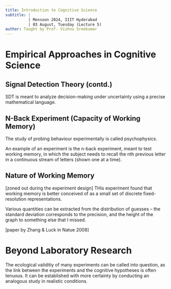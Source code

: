 ```yaml
---
title: Introduction to Cognitive Science
subtitle: |
          | Monsoon 2024, IIIT Hyderabad
          | 03 August, Tuesday (Lecture 5)
author: Taught by Prof. Vishnu Sreekumar
---
```


# Empirical Approaches in Cognitive Science
## Signal Detection Theory (contd.)
SDT is meant to analyze decision-making under uncertainty using a precise mathematical language.

## N-Back Experiment (Capacity of Working Memory)
The study of probing behaviour experimentally is called psychophysics.

An example of an experiment is the n-back experiment, meant to test working memory, in which the subject needs to recall the nth previous letter in a continuous stream of letters (shown one at a time).

## Nature of Working Memory
[zoned out during the experiment design]
THis experiment found that working memory is better conceived of as a small set of discrete fixed-resolution representations.

Various quantities can be extracted from the distribution of guesses – the standard deviation corresponds to the precision, and the height of the graph to something else that I missed.

[paper by Zhang & Luck in Natue 2008]

# Beyond Laboratory Research
The ecological validitiy of many experiments can be called into question, as the link between the experiments and the cognitive hypotheses is often tenuous. It can be established with more certainty by conducting an analogous study in realistic conditions.